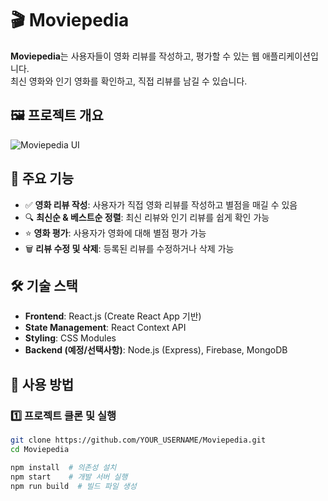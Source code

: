 # 🎬 Moviepedia  

**Moviepedia**는 사용자들이 영화 리뷰를 작성하고, 평가할 수 있는 웹 애플리케이션입니다.  
최신 영화와 인기 영화를 확인하고, 직접 리뷰를 남길 수 있습니다.  

## 🖼️ 프로젝트 개요  
![Moviepedia UI](https://github.com/user-attachments/assets/e64f461d-a733-47f7-9e61-a2c3a2797b54)
 

## 🚀 주요 기능  
- ✅ **영화 리뷰 작성**: 사용자가 직접 영화 리뷰를 작성하고 별점을 매길 수 있음  
- 🔍 **최신순 & 베스트순 정렬**: 최신 리뷰와 인기 리뷰를 쉽게 확인 가능  
- ⭐ **영화 평가**: 사용자가 영화에 대해 별점 평가 가능  
- 🗑️ **리뷰 수정 및 삭제**: 등록된 리뷰를 수정하거나 삭제 가능  

## 🛠️ 기술 스택  
- **Frontend**: React.js (Create React App 기반)  
- **State Management**: React Context API  
- **Styling**: CSS Modules  
- **Backend (예정/선택사항)**: Node.js (Express), Firebase, MongoDB  

## 📌 사용 방법  

### 1️⃣ 프로젝트 클론 및 실행  
```bash
git clone https://github.com/YOUR_USERNAME/Moviepedia.git
cd Moviepedia

npm install  # 의존성 설치
npm start    # 개발 서버 실행
npm run build  # 빌드 파일 생성
